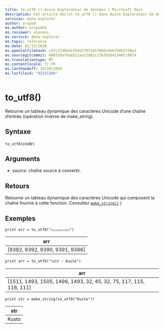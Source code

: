 ```yaml
---
title: to_utf8 ()-Azure Explorateur de données | Microsoft Docs
description: Cet article décrit to_utf8 () dans Azure Explorateur de données.
services: data-explorer
author: orspod
ms.author: orspodek
ms.reviewer: alexans
ms.service: data-explorer
ms.topic: reference
ms.date: 02/13/2020
ms.openlocfilehash: c47c37dbbde7bd2276f1b5788dc6eb7b062f39a3
ms.sourcegitcommit: 608539af6ab511aa11d82c17b782641340fc8974
ms.translationtype: MT
ms.contentlocale: fr-FR
ms.lasthandoff: 10/20/2020
ms.locfileid: "92251268"
---
```

# <a name="to_utf8"></a>to_utf8()

Retourne un tableau dynamique des caractères Unicode d’une chaîne d’entrée (opération inverse de make_string).

## <a name="syntax"></a>Syntaxe

`to_utf8(`*code*`)`

## <a name="arguments"></a>Arguments

* *source*: chaîne source à convertir.

## <a name="returns"></a>Retours

Retourne un tableau dynamique des caractères Unicode qui composent la chaîne fournie à cette fonction.
Consultez [`make_string()`](makestringfunction.md) )

## <a name="examples"></a>Exemples

```kusto
print arr = to_utf8("⒦⒰⒮⒯⒪")
```

|arr|
|---|
|[9382, 9392, 9390, 9391, 9386]|

```kusto
print arr = to_utf8("קוסטו - Kusto")
```

|arr|
|---|
|[1511, 1493, 1505, 1496, 1493, 32, 45, 32, 75, 117, 115, 116, 111]|

```kusto
print str = make_string(to_utf8("Kusto"))
```

|str|
|---|
|Kusto|

